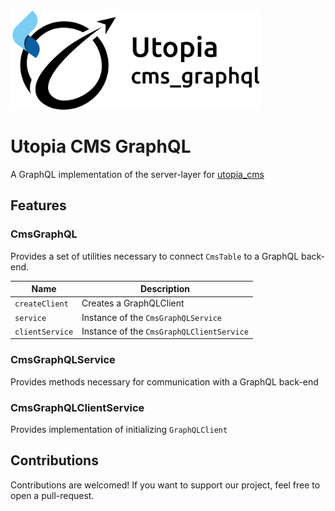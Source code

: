 <img src="https://github.com/Utopia-USS/utopia_cms/raw/master/packages/graphql/cms_graphql.png" width = "399" height = "159"/>

# Utopia CMS GraphQL

A GraphQL implementation of the server-layer for [utopia_cms](https://pub.dev/packages/utopia_cms)

## Features

### CmsGraphQL

Provides a set of utilities necessary to connect `CmsTable` to a GraphQL back-end.

| Name            | Description                               | 
|-----------------|-------------------------------------------|
| `createClient`  | Creates a GraphQLClient                   |
| `service`       | Instance of the `CmsGraphQLService`       |
| `clientService` | Instance of the `CmsGraphQLClientService` |

### CmsGraphQLService

Provides methods necessary for communication with a GraphQL back-end

### CmsGraphQLClientService

Provides implementation of initializing `GraphQLClient`

## Contributions

Contributions are welcomed! If you want to support our project, feel free to open a pull-request.


